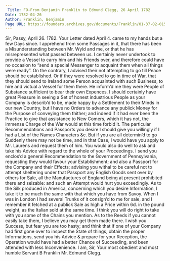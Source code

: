 ```yaml
---
 Title: FO-From Benjamin Franklin to Edmund Clegg, 26 April 1782
Date: 1782-04-26
Author: Franklin, Benjamin
Page URL: https://founders.archives.gov/documents/Franklin/01-37-02-0154
---
```


Sir,
Passy, April 26. 1782.
Your Letter dated April 4. came to my hands but a few Days since. I apprehend from some Passages in it, that there has been a Misunderstanding between Mr. Wyld and me, or that he has misrepresented what passed between us. I certainly never undertook to provide a Vessel to carry him and his Friends over, and therefore could have no occasion to “send a special Messenger to acquaint them when all things were ready”. On the contrary, I advised their not attempting to go till Peace should be established. Or if they were resolved to go in time of War, that they should send to Ireland some Person acquainted with such Business, to hire and victual a Vessel for them there. He inform’d me they were People of Substance sufficient to bear their own Expences. I should certainly have great Pleasure in seeing a Set of honest industrious People as your Company is describ’d to be, made happy by a Settlement to their Minds in our new Country, but I have no Orders to advance any publick Money for the Purpose of conveying them thither; and indeed if it had ever been the Practice to give that assistance to New Comers, which it has not, the immense Charge of the War would at this time forbid it. The particular Recommendations and Passports you desire I should give you willingly if I had a List of the Names Characters &c. But if you are all determin’d to go Suddenly there may not be time, and in that Case, I would have you apply to Mr. Laurens and request them of him. You would also do well to ask and take his Advice with regard to the whole of your Proceedings. I send you enclos’d a general Recommendation to the Government of Pennsylvania, requesting they would favour your Establishment; and also a Passport for the Company and their Effects; advising you withal to be careful not to attempt sheltering under that Passport any English Goods sent over by others for Sale, all the Manufactures of England being at present prohibited there and seizable: and such an Attempt would hurt you exceedingly.
As to the Silk produced in America, concerning which you desire Information, I take it to be much the same with that which you have from Savoy. When I was in London I had several Trunks of it consign’d to me for sale, and I remember it fetched at a publick Sale as high a Price within 6d. in the pound weight, as the Italian sold at the same time. I think you will do right to take with you some of the Chains you mention. As to the Reeds if you cannot easily take them, I believe you may get them made there. I wish you Success, but fear you are too hasty; and think that if one of your Company had first gone over to inspect the State of things, obtain the proper Informations, send you his Advice & prepare for your Reception, the Operation would have had a better Chance of Succeeding, and been attended with less Inconvenience.
I am, Sir, Your most obedient and most humble Servant
B Franklin
Mr. Edmund Clegg.

